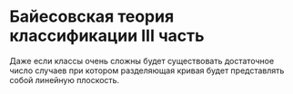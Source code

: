 # Байесовская теория классификации III часть
Даже если классы очень сложны будет существовать достаточное число случаев при котором
разделяющая кривая будет представлять собой линейную плоскость. 

